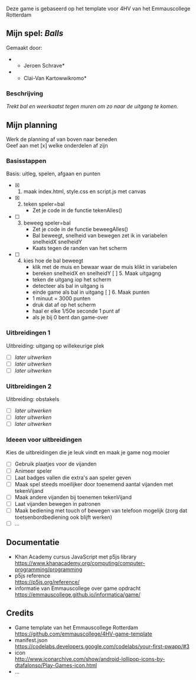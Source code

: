 Deze game is gebaseerd op het template voor 4HV van het Emmauscollege Rotterdam

## Mijn spel: *Balls*
Gemaakt door:
- * Jeroen Schrave*
- * Clai-Van Kartowwikromo*

### Beschrijving
*Trekt bal en weerkaatst tegen muren om zo naar de uitgang te komen.*

## Mijn planning
Werk de planning af van boven naar beneden<br>
Geef aan met [x] welke onderdelen af zijn

### Basisstappen
Basis: uitleg, spelen, afgaan en punten
- [x] 1. maak index.html, style.css en script.js met canvas
- [x]  2. teken speler=bal
        - Zet je code in de functie tekenAlles()
- [ ] 3. beweeg speler=bal
        - Zet je code in de functie beweegAlles()
        - Bal beweegt, snelheid van bewegen zet ik in variabelen snelheidX snelheidY
        - Kaats tegen de randen van het scherm
- [ ] 4. kies hoe de bal beweegt
        - klik met de muis en bewaar waar de muis klikt in variabelen
        - bereken snelheidX en snelheidY
  [ ] 5. Maak uitgagng
        - teken de uitgang iop het scherm
        - detecteer als bal in uitgang is
        - einde game als bal in uitgang
  [ ] 6. Maak punten
        - 1 minuut = 3000 punten
        - druk dat af op het scherm
        - haal er elke 1/50e seconde 1 punt af
        - als je bij 0 bent dan game-over


### Uitbreidingen 1
Uitbreiding: uitgang op willekeurige plek
- [ ] *later uitwerken*
- [ ] *later uitwerken*
- [ ] *later uitwerken*

### Uitbreidingen 2
Uitbreiding: obstakels
- [ ] *later uitwerken*
- [ ] *later uitwerken*
- [ ] *later uitwerken*

### Ideeen voor uitbreidingen
Kies de uitbreidingen die je leuk vindt en maak je game nog mooier
- [ ] Gebruik plaatjes voor de vijanden
- [ ] Animeer speler
- [ ] Laat badges vallen die extra's aan speler geven
- [ ] Maak spel steeds moeilijker door toenemend aantal vijanden met tekenVijand
- [ ] Maak andere vijanden bij toenemen tekenVijand
- [ ] Laat vijanden bewegen in patronen
- [ ] Maak bediening met touch of bewegen van telefoon mogelijk (zorg dat toetsenbordbediening ook blijft werken)
- [ ] ...

## Documentatie
- Khan Academy cursus JavaScript met p5js library <br>
https://www.khanacademy.org/computing/computer-programming/programming
- p5js reference <br>
https://p5js.org/reference/
- informatie van Emmauscollege over game opdracht <br>
https://emmauscollege.github.io/informatica/game/

## Credits
- Game template van het Emmauscollege Rotterdam <br>
        https://github.com/emmauscollege/4HV-game-template
- manifest.json <br>
        https://codelabs.developers.google.com/codelabs/your-first-pwapp/#3
- icon <br>
        http://www.iconarchive.com/show/android-lollipop-icons-by-dtafalonso/Play-Games-icon.html
- ...
